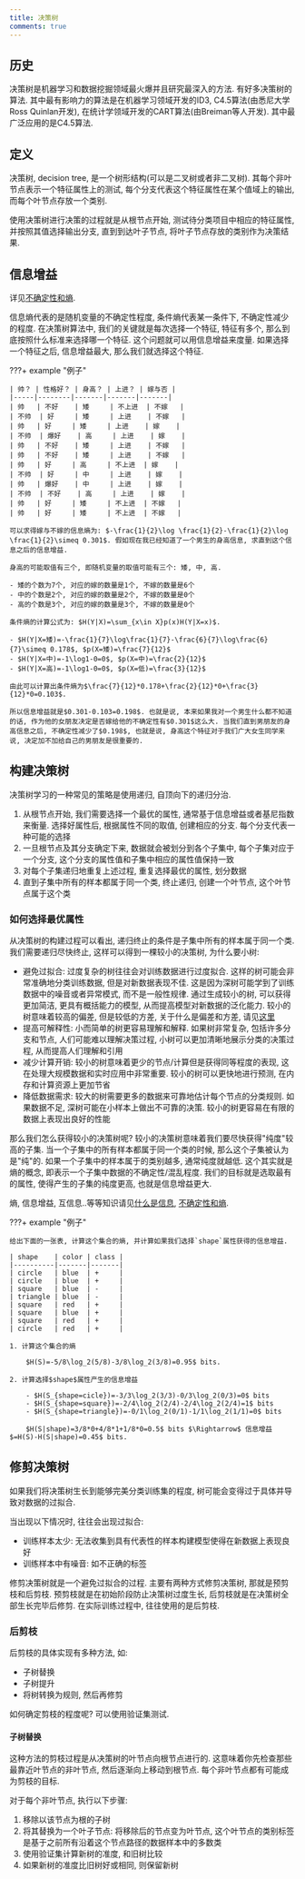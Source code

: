 ```yaml
---
title: 决策树
comments: true
---
```


## 历史

决策树是机器学习和数据挖掘领域最火爆并且研究最深入的方法. 有好多决策树的算法. 其中最有影响力的算法是在机器学习领域开发的ID3, C4.5算法(由悉尼大学Ross Quinlan开发), 在统计学领域开发的CART算法(由Breiman等人开发). 其中最广泛应用的是C4.5算法.

## 定义

决策树, decision tree, 是一个树形结构(可以是二叉树或者非二叉树). 其每个非叶节点表示一个特征属性上的测试, 每个分支代表这个特征属性在某个值域上的输出, 而每个叶节点存放一个类别.

使用决策树进行决策的过程就是从根节点开始, 测试待分类项目中相应的特征属性, 并按照其值选择输出分支, 直到到达叶子节点, 将叶子节点存放的类别作为决策结果.

## 信息增益

详见[不确定性和熵](https://gk.ricolxwz.de/信息论/不确定性和熵).

信息熵代表的是随机变量的不确定性程度, 条件熵代表某一条件下, 不确定性减少的程度. 在决策树算法中, 我们的关键就是每次选择一个特征, 特征有多个, 那么到底按照什么标准来选择哪一个特征. 这个问题就可以用信息增益来度量. 如果选择一个特征之后, 信息增益最大, 那么我们就选择这个特征.

???+ example "例子"

    | 帅？ | 性格好？ | 身高？ | 上进？ | 嫁与否 |
    |-----|--------|-------|-------|-------|
    | 帅   | 不好    | 矮     | 不上进  | 不嫁   |
    | 不帅  | 好     | 矮     | 上进    | 不嫁   |
    | 帅   | 好     | 矮     | 上进    | 嫁    |
    | 不帅  | 爆好    | 高     | 上进    | 嫁    |
    | 帅   | 不好    | 矮     | 上进    | 不嫁   |
    | 帅   | 不好    | 矮     | 上进    | 不嫁   |
    | 帅   | 好     | 高     | 不上进  | 嫁    |
    | 不帅  | 好     | 中     | 上进    | 嫁    |
    | 帅   | 爆好    | 中     | 上进    | 嫁    |
    | 不帅  | 不好    | 高     | 上进    | 嫁    |
    | 帅   | 好     | 矮     | 不上进  | 不嫁   |
    | 帅   | 好     | 矮     | 不上进  | 不嫁   |

    可以求得嫁与不嫁的信息熵为: $-\frac{1}{2}\log \frac{1}{2}-\frac{1}{2}\log \frac{1}{2}\simeq 0.301$. 假如现在我已经知道了一个男生的身高信息, 求直到这个信息之后的信息增益. 

    身高的可能取值有三个, 即随机变量的取值可能有三个: 矮, 中, 高. 

    - 矮的个数为7个, 对应的嫁的数量是1个, 不嫁的数量是6个
    - 中的个数是2个, 对应的嫁的数量是2个, 不嫁的数量是0个
    - 高的个数是3个, 对应的嫁的数量是3个, 不嫁的数量是0个 

    条件熵的计算公式为: $H(Y|X)=\sum_{x\in X}p(x)H(Y|X=x)$. 

    - $H(Y|X=矮)=-\frac{1}{7}\log\frac{1}{7}-\frac{6}{7}\log\frac{6}{7}\simeq 0.178$, $p(X=矮)=\frac{7}{12}$
    - $H(Y|X=中)=-1\log1-0=0$, $p(X=中)=\frac{2}{12}$
    - $H(Y|X=高)=-1\log1-0=0$, $p(X=低)=\frac{3}{12}$

    由此可以计算出条件熵为$\frac{7}{12}*0.178+\frac{2}{12}*0+\frac{3}{12}*0=0.103$.

    所以信息增益就是$0.301-0.103=0.198$. 也就是说, 本来如果我对一个男生什么都不知道的话, 作为他的女朋友决定是否嫁给他的不确定性有$0.301$这么大. 当我们直到男朋友的身高信息之后, 不确定性减少了$0.198$, 也就是说, 身高这个特征对于我们广大女生同学来说, 决定加不加给自己的男朋友是很重要的.

## 构建决策树

决策树学习的一种常见的策略是使用递归, 自顶向下的递归分治. 

1. 从根节点开始, 我们需要选择一个最优的属性, 通常基于信息增益或者基尼指数来衡量. 选择好属性后, 根据属性不同的取值, 创建相应的分支. 每个分支代表一种可能的选择
2. 一旦根节点及其分支确定下来, 数据就会被划分到各个子集中, 每个子集对应于一个分支, 这个分支的属性值和子集中相应的属性值保持一致
3. 对每个子集递归地重复上述过程, 重复选择最优的属性, 划分数据
4. 直到子集中所有的样本都属于同一个类, 终止递归, 创建一个叶节点, 这个叶节点属于这个类

### 如何选择最优属性

从决策树的构建过程可以看出, 递归终止的条件是子集中所有的样本属于同一个类. 我们需要递归尽快终止, 这样可以得到一棵较小的决策树, 为什么要小树:

- 避免过拟合: 过度复杂的树往往会对训练数据进行过度拟合. 这样的树可能会非常准确地分类训练数据, 但是对新数据表现不佳. 这是因为深树可能学到了训练数据中的噪音或者异常模式, 而不是一般性规律. 通过生成较小的树, 可以获得更加简洁, 更具有概括能力的模型, 从而提高模型对新数据的泛化能力. 较小的树意味着较高的偏差, 但是较低的方差, 关于什么是偏差和方差, 请见[这里](/算法/线性回归/#偏差和方差)
- 提高可解释性: 小而简单的树更容易理解和解释. 如果树非常复杂, 包括许多分支和节点, 人们可能难以理解决策过程, 小树可以更加清晰地展示分类的决策过程, 从而提高人们理解和引用
- 减少计算开销: 较小的树意味着更少的节点/计算但是获得同等程度的表现, 这在处理大规模数据和实时应用中非常重要. 较小的树可以更快地进行预测, 在内存和计算资源上更加节省
- 降低数据需求: 较大的树需要更多的数据来可靠地估计每个节点的分类规则. 如果数据不足, 深树可能在小样本上做出不可靠的决策. 较小的树更容易在有限的数据上表现出良好的性能

那么我们怎么获得较小的决策树呢? 较小的决策树意味着我们要尽快获得"纯度"较高的子集. 当一个子集中的所有样本都属于同一个类的时候, 那么这个子集被认为是"纯"的. 如果一个子集中的样本属于的类别越多, 通常纯度就越低. 这个其实就是熵的概念, 即表示一个子集中数据的不确定性/混乱程度. 我们的目标就是选取最有的属性, 使得产生的子集的纯度更高, 也就是信息增益更大. 

熵, 信息增益, 互信息..等等知识请见[什么是信息](https://gk.ricolxwz.de/信息论/什么是信息), [不确定性和熵](https://gk.ricolxwz.de/信息论/不确定性和熵).

???+ example "例子"

    给出下面的一张表, 计算这个集合的熵, 并计算如果我们选择`shape`属性获得的信息增益.

    | shape    | color | class |
    |----------|-------|-------|
    | circle   | blue  | +     |
    | circle   | blue  | +     |
    | square   | blue  | -     |
    | triangle | blue  | -     |
    | square   | red   | +     |
    | square   | blue  | +     |
    | square   | red   | +     |
    | circle   | red   | +     |

    1. 计算这个集合的熵

        $H(S)=-5/8\log_2(5/8)-3/8\log_2(3/8)=0.95$ bits.

    2. 计算选择$shape$属性产生的信息增益

        - $H(S_{shape=cicle})=-3/3\log_2(3/3)-0/3\log_2(0/3)=0$ bits
        - $H(S_{shape=square})=-2/4\log_2(2/4)-2/4\log_2(2/4)=1$ bits
        - $H(S_{shape=triangle})=-0/1\log_2(0/1)-1/1\log_2(1/1)=0$ bits

        $H(S|shape)=3/8*0+4/8*1+1/8*0=0.5$ bits $\Rightarrow$ 信息增益$=H(S)-H(S|shape)=0.45$ bits.

## 修剪决策树

如果我们将决策树生长到能够完美分类训练集的程度, 树可能会变得过于具体并导致对数据的过拟合. 

当出现以下情况时, 往往会出现过拟合:

- 训练样本太少: 无法收集到具有代表性的样本构建模型使得在新数据上表现良好 
- 训练样本中有噪音: 如不正确的标签

修剪决策树就是一个避免过拟合的过程. 主要有两种方式修剪决策树, 那就是预剪枝和后剪枝. 预剪枝就是在初始阶段防止决策树过度生长, 后剪枝就是在决策树全部生长完毕后修剪. 在实际训练过程中, 往往使用的是后剪枝. 

### 后剪枝

后剪枝的具体实现有多种方法, 如:

- 子树替换
- 子树提升
- 将树转换为规则, 然后再修剪

如何确定剪枝的程度呢? 可以使用验证集测试. 

#### 子树替换

这种方法的剪枝过程是从决策树的叶节点向根节点进行的. 这意味着你先检查那些最靠近叶节点的非叶节点, 然后逐渐向上移动到根节点. 每个非叶节点都有可能成为剪枝的目标. 

对于每个非叶节点, 执行以下步骤:

1. 移除以该节点为根的子树
2. 将其替换为一个叶子节点: 将移除后的节点变为叶节点, 这个叶节点的类别标签是基于之前所有沿着这个节点路径的数据样本中的多数类
3. 使用验证集计算新树的准度, 和旧树比较
4. 如果新树的准度比旧树好或相同, 则保留新树